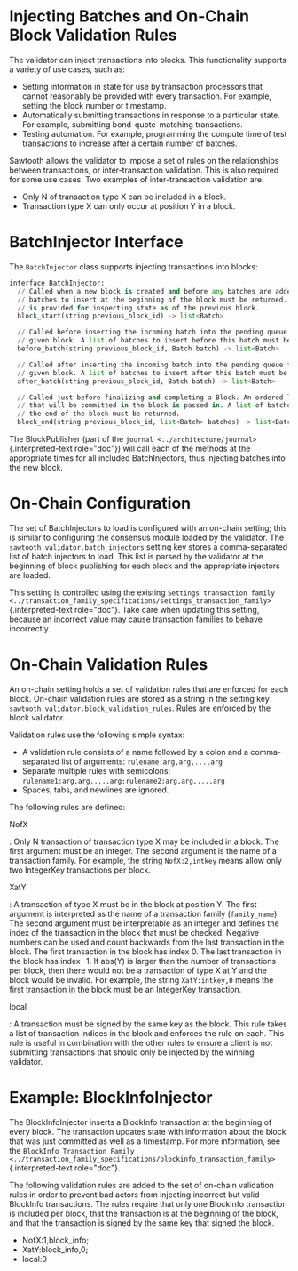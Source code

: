 # Injecting Batches and On-Chain Block Validation Rules

The validator can inject transactions into blocks. This functionality
supports a variety of use cases, such as:

-   Setting information in state for use by transaction processors that
    cannot reasonably be provided with every transaction. For example,
    setting the block number or timestamp.
-   Automatically submitting transactions in response to a particular
    state. For example, submitting bond-quote-matching transactions.
-   Testing automation. For example, programming the compute time of
    test transactions to increase after a certain number of batches.

Sawtooth allows the validator to impose a set of rules on the
relationships between transactions, or inter-transaction validation.
This is also required for some use cases. Two examples of
inter-transaction validation are:

-   Only N of transaction type X can be included in a block.
-   Transaction type X can only occur at position Y in a block.

# BatchInjector Interface

<!--
  Licensed under Creative Commons Attribution 4.0 International License
  https://creativecommons.org/licenses/by/4.0/
-->

The `BatchInjector` class supports injecting transactions into blocks:

``` python
interface BatchInjector:
  // Called when a new block is created and before any batches are added. A list of
  // batches to insert at the beginning of the block must be returned. A StateView
  // is provided for inspecting state as of the previous block.
  block_start(string previous_block_id) -> list<Batch>

  // Called before inserting the incoming batch into the pending queue for the
  // given block. A list of batches to insert before this batch must be returned.
  before_batch(string previous_block_id, Batch batch) -> list<Batch>

  // Called after inserting the incoming batch into the pending queue for the
  // given block. A list of batches to insert after this batch must be returned.
  after_batch(string previous_block_id, Batch batch) -> list<Batch>

  // Called just before finalizing and completing a Block. An ordered list of batches
  // that will be committed in the block is passed in. A list of batches to insert at
  // the end of the block must be returned.
  block_end(string previous_block_id, list<Batch> batches) -> list<Batch>
```

The BlockPublisher (part of the
`journal <../architecture/journal>`{.interpreted-text role="doc"}) will
call each of the methods at the appropriate times for all included
BatchInjectors, thus injecting batches into the new block.

# On-Chain Configuration

The set of BatchInjectors to load is configured with an on-chain
setting; this is similar to configuring the consensus module loaded by
the validator. The `sawtooth.validator.batch_injectors` setting key
stores a comma-separated list of batch injectors to load. This list is
parsed by the validator at the beginning of block publishing for each
block and the appropriate injectors are loaded.

This setting is controlled using the existing
`Settings transaction family <../transaction_family_specifications/settings_transaction_family>`{.interpreted-text
role="doc"}. Take care when updating this setting, because an incorrect
value may cause transaction families to behave incorrectly.

# On-Chain Validation Rules

An on-chain setting holds a set of validation rules that are enforced
for each block. On-chain validation rules are stored as a string in the
setting key `sawtooth.validator.block_validation_rules`. Rules are
enforced by the block validator.

Validation rules use the following simple syntax:

-   A validation rule consists of a name followed by a colon and a
    comma-separated list of arguments: `rulename:arg,arg,...,arg`
-   Separate multiple rules with semicolons:
    `rulename1:arg,arg,...,arg;rulename2:arg,arg,...,arg`
-   Spaces, tabs, and newlines are ignored.

The following rules are defined:

NofX

:   Only N transaction of transaction type X may be included in a block.
    The first argument must be an integer. The second argument is the
    name of a transaction family. For example, the string
    `NofX:2,intkey` means allow only two IntegerKey transactions per
    block.

XatY

:   A transaction of type X must be in the block at position Y. The
    first argument is interpreted as the name of a transaction family
    (`family_name`). The second argument must be interpretable as an
    integer and defines the index of the transaction in the block that
    must be checked. Negative numbers can be used and count backwards
    from the last transaction in the block. The first transaction in the
    block has index 0. The last transaction in the block has index -1.
    If abs(Y) is larger than the number of transactions per block, then
    there would not be a transaction of type X at Y and the block would
    be invalid. For example, the string `XatY:intkey,0` means the first
    transaction in the block must be an IntegerKey transaction.

local

:   A transaction must be signed by the same key as the block. This rule
    takes a list of transaction indices in the block and enforces the
    rule on each. This rule is useful in combination with the other
    rules to ensure a client is not submitting transactions that should
    only be injected by the winning validator.

# Example: BlockInfoInjector

The BlockInfoInjector inserts a BlockInfo transaction at the beginning
of every block. The transaction updates state with information about the
block that was just committed as well as a timestamp. For more
information, see the `BlockInfo Transaction Family
<../transaction_family_specifications/blockinfo_transaction_family>`{.interpreted-text
role="doc"}.

The following validation rules are added to the set of on-chain
validation rules in order to prevent bad actors from injecting incorrect
but valid BlockInfo transactions. The rules require that only one
BlockInfo transaction is included per block, that the transaction is at
the beginning of the block, and that the transaction is signed by the
same key that signed the block.

-   NofX:1,block_info;
-   XatY:block_info,0;
-   local:0
